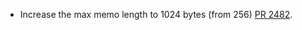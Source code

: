 * Increase the max memo length to 1024 bytes (from 256) [PR 2482](https://github.com/provenance-io/provenance/pull/2482).
